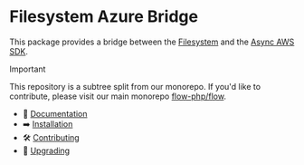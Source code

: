 # Filesystem Azure Bridge

This package provides a bridge between the [Filesystem](https://github.com/flow-php/filesystem) and the [Async AWS SDK](https://github.com/async-aws/s3). 

> [!IMPORTANT]  
> This repository is a subtree split from our monorepo. If you'd like to contribute, please visit our main monorepo [flow-php/flow](https://github.com/flow-php/flow).

- 📜 [Documentation](https://flow-php.com/documentation/components/bridges/filesystem-async-aws-bridge/)
- ➡️ [Installation](https://flow-php.com/documentation/installation/)
- 🛠️ [Contributing](https://flow-php.com/documentation/contributing/)
- 🚧 [Upgrading](https://flow-php.com/documentation/upgrading/)

